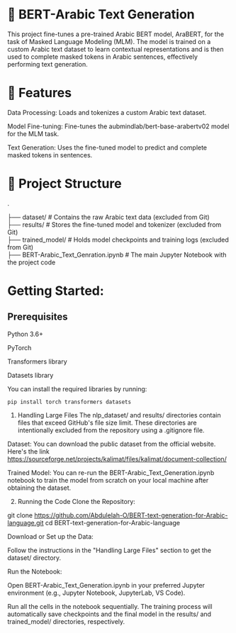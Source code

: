 # 📝 BERT-Arabic Text Generation

This project fine-tunes a pre-trained Arabic BERT model, AraBERT, for the task of Masked Language Modeling (MLM). The model is trained on a custom Arabic text dataset to learn contextual representations and is then used to complete masked tokens in Arabic sentences, effectively performing text generation.

# 🚀 Features

Data Processing: Loads and tokenizes a custom Arabic text dataset.

Model Fine-tuning: Fine-tunes the aubmindlab/bert-base-arabertv02 model for the MLM task.

Text Generation: Uses the fine-tuned model to predict and complete masked tokens in sentences.

# 📂 Project Structure
.

├── dataset/         # Contains the raw Arabic text data (excluded from Git)            
├── results/         # Stores the fine-tuned model and tokenizer (excluded from Git)                
├── trained_model/   # Holds model checkpoints and training logs (excluded from Git)              
├── BERT-Arabic_Text_Genration.ipynb    # The main Jupyter Notebook with the project code

# Getting Started:

## Prerequisites

Python 3.6+

PyTorch

Transformers library

Datasets library

You can install the required libraries by running:

```
pip install torch transformers datasets
```
1. Handling Large Files
The nlp_dataset/ and results/ directories contain files that exceed GitHub's file size limit. These directories are intentionally excluded from the repository using a .gitignore file.

Dataset: You can download the public dataset from the official website. Here's the link https://sourceforge.net/projects/kalimat/files/kalimat/document-collection/

Trained Model: You can re-run the BERT-Arabic_Text_Generation.ipynb notebook to train the model from scratch on your local machine after obtaining the dataset.

2. Running the Code
Clone the Repository:

git clone https://github.com/Abdulelah-O/BERT-text-generation-for-Arabic-language.git
cd BERT-text-generation-for-Arabic-language

Download or Set up the Data:

Follow the instructions in the "Handling Large Files" section to get the dataset/ directory.

Run the Notebook:

Open BERT-Arabic_Text_Generation.ipynb in your preferred Jupyter environment (e.g., Jupyter Notebook, JupyterLab, VS Code).

Run all the cells in the notebook sequentially. The training process will automatically save checkpoints and the final model in the results/ and trained_model/ directories, respectively.
